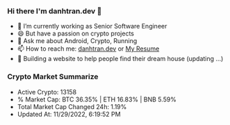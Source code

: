 ### Hi there I'm danhtran.dev 👋

- 🔭 I’m currently working as Senior Software Engineer
- 😄 But have a passion on crypto projects
- 💬 Ask me about Android, Crypto, Running 
- 📫 How to reach me: <a href="https://danhtran.dev" target="_blank">danhtran.dev</a> or <a href="Dan-Resume.pdf" target="_blank">My Resume</a>
- 🌱 Building a website to help people find their dream house (updating ...)

### Crypto Market Summarize
- Active Crypto: 13158
- % Market Cap: BTC 36.35% | ETH 16.83% | BNB 5.59%
- Total Market Cap Changed 24h: 1.19%
- Updated At: 11/29/2022, 6:19:52 PM
